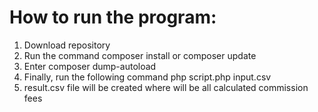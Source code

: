 # How to run the program:

1. Download repository
2. Run the command composer install or composer update
3. Enter composer dump-autoload
4. Finally, run the following command php script.php input.csv
5. result.csv file will be created where will be all calculated commission fees




